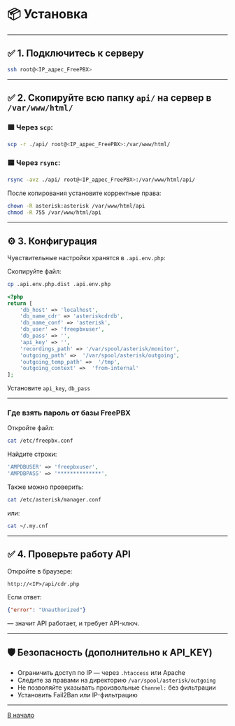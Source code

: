 # 📦 Установка

---

## ✅ 1. Подключитесь к серверу

```bash
ssh root@<IP_адрес_FreePBX>
```

---

## ✅ 2. Скопируйте всю папку `api/` на сервер в `/var/www/html/`

### 🟩 Через `scp`:

```bash
scp -r ./api/ root@<IP_адрес_FreePBX>:/var/www/html/
```

### 🟦 Через `rsync`:

```bash
rsync -avz ./api/ root@<IP_адрес_FreePBX>:/var/www/html/api/
```

После копирования установите корректные права:

```bash
chown -R asterisk:asterisk /var/www/html/api
chmod -R 755 /var/www/html/api
```

---

## ⚙️ 3. Конфигурация

Чувствительные настройки хранятся в `.api.env.php`:

Скопируйте файл:

```bash
cp .api.env.php.dist .api.env.php
```

```php
<?php
return [
    'db_host' => 'localhost',
    'db_name_cdr' => 'asteriskcdrdb',
    'db_name_conf' => 'asterisk',
    'db_user' => 'freepbxuser',
    'db_pass' => '',
    'api_key' => '',
    'recordings_path' => '/var/spool/asterisk/monitor',
    'outgoing_path' =>  '/var/spool/asterisk/outgoing',
    'outgoing_temp_path' =>  '/tmp',
    'outgoing_context' =>  'from-internal'
];

```
Установите `api_key`, `db_pass`

---

### Где взять пароль от базы FreePBX

Откройте файл:

```bash
cat /etc/freepbx.conf
```

Найдите строки:

```php
'AMPDBUSER' => 'freepbxuser',
'AMPDBPASS' => '**************',
```

Также можно проверить:

```bash
cat /etc/asterisk/manager.conf
```

или:

```bash
cat ~/.my.cnf
```

---

## ✅ 4. Проверьте работу API

Откройте в браузере:

```
http://<IP>/api/cdr.php
```

Если ответ:

```json
{"error": "Unauthorized"}
```

— значит API работает, и требует API-ключ.

---



## 🛡️ Безопасность (дополнительно к API_KEY)

- Ограничить доступ по IP — через `.htaccess` или Apache
- Следите за правами на директорию `/var/spool/asterisk/outgoing`
- Не позволяйте указывать произвольные `Channel:` без фильтрации
- Установить Fail2Ban или IP-фильтрацию

----
[В начало](../README.md)

